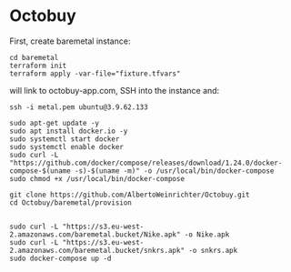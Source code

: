 # Octobuy

First, create baremetal instance:

    cd baremetal
    terraform init
    terraform apply -var-file="fixture.tfvars"


will link to octobuy-app.com, SSH into the instance and:

    ssh -i metal.pem ubuntu@3.9.62.133

    sudo apt-get update -y
    sudo apt install docker.io -y
    sudo systemctl start docker
    sudo systemctl enable docker
    sudo curl -L "https://github.com/docker/compose/releases/download/1.24.0/docker-compose-$(uname -s)-$(uname -m)" -o /usr/local/bin/docker-compose
    sudo chmod +x /usr/local/bin/docker-compose

    git clone https://github.com/AlbertoWeinrichter/Octobuy.git
    cd Octobuy/baremetal/provision


    sudo curl -L "https://s3.eu-west-2.amazonaws.com/baremetal.bucket/Nike.apk" -o Nike.apk
    sudo curl -L "https://s3.eu-west-2.amazonaws.com/baremetal.bucket/snkrs.apk" -o snkrs.apk
    sudo docker-compose up -d
